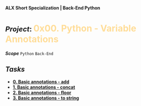 **ALX Short Specialization | Back-End Python**
**<h1><span style="font-size: 22px;">***Project***: </span><span style="color: #ffdd99;">0x00. Python - Variable Annotations</span></h1>**
***Scope*** `Python` `Back-End`
## ***Tasks***
* **[0. Basic annotations - add](0-add.py)**
* **[1. Basic annotations - concat](1-concat.py)**
* **[2. Basic annotations - floor](2-floor.py)**
* **[3. Basic annotations - to string](3-to_str.py)**
